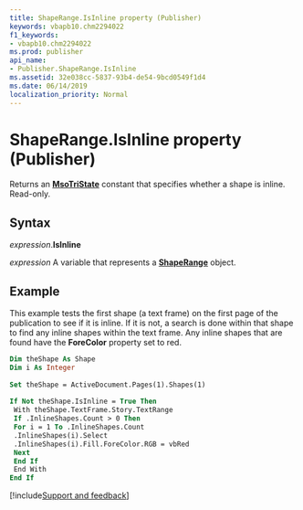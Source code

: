 ```yaml
---
title: ShapeRange.IsInline property (Publisher)
keywords: vbapb10.chm2294022
f1_keywords:
- vbapb10.chm2294022
ms.prod: publisher
api_name:
- Publisher.ShapeRange.IsInline
ms.assetid: 32e038cc-5837-93b4-de54-9bcd0549f1d4
ms.date: 06/14/2019
localization_priority: Normal
---
```



# ShapeRange.IsInline property (Publisher)

Returns an **[MsoTriState](office.msotristate.md)** constant that specifies whether a shape is inline. Read-only.


## Syntax

_expression_.**IsInline**

_expression_ A variable that represents a **[ShapeRange](Publisher.ShapeRange.md)** object.


## Example

This example tests the first shape (a text frame) on the first page of the publication to see if it is inline. If it is not, a search is done within that shape to find any inline shapes within the text frame. Any inline shapes that are found have the **ForeColor** property set to red.

```vb
Dim theShape As Shape 
Dim i As Integer 
 
Set theShape = ActiveDocument.Pages(1).Shapes(1) 
 
If Not theShape.IsInline = True Then 
 With theShape.TextFrame.Story.TextRange 
 If .InlineShapes.Count > 0 Then 
 For i = 1 To .InlineShapes.Count 
 .InlineShapes(i).Select 
 .InlineShapes(i).Fill.ForeColor.RGB = vbRed 
 Next 
 End If 
 End With 
End If
```

[!include[Support and feedback](~/includes/feedback-boilerplate.md)]